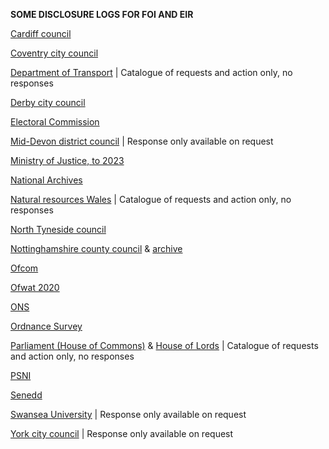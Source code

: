 **SOME DISCLOSURE LOGS FOR FOI AND EIR**

[Cardiff council](https://foi.cardiff.gov.uk/ENG/Pages/SearchFOI.aspx)

[Coventry city council](https://www.coventry.gov.uk/directory/45/a-to-z/A)

[Department of Transport](https://www.gov.uk/government/publications/dft-foi-and-eir-disclosure-log-2023) | Catalogue of requests and action only, no responses

[Derby city council](https://secure.derby.gov.uk/foi/)

[Electoral Commission](https://www.electoralcommission.org.uk/freedom-information)

[Mid-Devon district council](https://www.middevon.gov.uk/your-council/access-to-information/freedom-of-information/foieir-disclosure-logs/) | Response only available on request

[Ministry of Justice, to 2023](https://www.gov.uk/government/collections/freedom-of-information-disclosure-log)

[National Archives](https://www.nationalarchives.gov.uk/about/freedom-of-information/information-requests/)

[Natural resources Wales](https://naturalresources.wales/about-us/contact-us/freedom-of-information-disclosure-of-logs/?lang=en) | Catalogue of requests and action only, no responses

[North Tyneside council](https://my.northtyneside.gov.uk/category/816/disclosure-log)

[Nottinghamshire county council](https://www.nottinghamshire.gov.uk/council-and-democracy/freedom-of-information/disclosure-log) & [archive](https://www.nottinghamshire.gov.uk/council-and-democracy/freedom-of-information/disclosure-log-archive)

[Ofcom](https://www.ofcom.org.uk/about-ofcom/freedom-of-information/foi-responses/)

[Ofwat 2020](https://www.ofwat.gov.uk/foi/)

[ONS](https://www.ons.gov.uk/aboutus/transparencyandgovernance/freedomofinformationfoi/publishedrequests)

[Ordnance Survey](https://www.ordnancesurvey.co.uk/governance/information/foi-request)

[Parliament (House of Commons)](https://www.parliament.uk/site-information/freedom-of-information/how-to-make-a-request/house-of-commons-request-logs/) & [House of Lords](https://www.parliament.uk/mps-lords-and-offices/offices/lords/freedom-of-information-in-the-house-of-lords/log/) | Catalogue of requests and action only, no responses

[PSNI](https://www.psni.police.uk/advice_information/our-publications/lists-and-registers/)

[Senedd](https://senedd.wales/commission/access-to-information/disclosure-log/)

[Swansea University](https://www.swansea.ac.uk/about-us/compliance/freedom-of-information-/disclosure-log/) | Response only available on request

[York city council](https://www.york.gov.uk/FOIDisclosureLog) | Response only available on request
